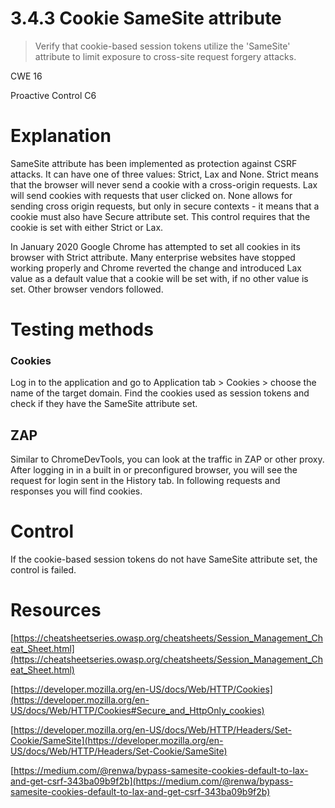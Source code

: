 # 3.4.3 Cookie SameSite attribute

> Verify that cookie-based session tokens utilize the 'SameSite' attribute to limit exposure to cross-site request forgery attacks.

CWE 16

Proactive Control C6

# Explanation

SameSite attribute has been implemented as protection against CSRF attacks. It can have one of three values: Strict, Lax and None. Strict means that the browser will never send a cookie with a cross-origin requests. Lax will send cookies with requests that user clicked on. None allows for sending cross origin requests, but only in secure contexts - it means that a cookie must also have Secure attribute set. This control requires that the cookie is set with either Strict or Lax.

In January 2020 Google Chrome has attempted to set all cookies in its browser with Strict attribute. Many enterprise websites have stopped working properly and Chrome reverted the change and introduced Lax value as a default value that a cookie will be set with, if no other value is set. Other browser vendors followed.

# Testing methods

### Cookies

Log in to the application and go to Application tab > Cookies > choose the name of the target domain. Find the cookies used as session tokens and check if they have the SameSite attribute set.

## ZAP

Similar to ChromeDevTools, you can look at the traffic in ZAP or other proxy. After logging in in a built in or preconfigured browser, you will see the request for login sent in the History tab. In following requests and responses you will find cookies.  

# Control

If the cookie-based session tokens do not have SameSite attribute set, the control is failed.

# Resources

[https://cheatsheetseries.owasp.org/cheatsheets/Session_Management_Cheat_Sheet.html](https://cheatsheetseries.owasp.org/cheatsheets/Session_Management_Cheat_Sheet.html)

[https://developer.mozilla.org/en-US/docs/Web/HTTP/Cookies](https://developer.mozilla.org/en-US/docs/Web/HTTP/Cookies#Secure_and_HttpOnly_cookies)

[https://developer.mozilla.org/en-US/docs/Web/HTTP/Headers/Set-Cookie/SameSite](https://developer.mozilla.org/en-US/docs/Web/HTTP/Headers/Set-Cookie/SameSite)

[https://medium.com/@renwa/bypass-samesite-cookies-default-to-lax-and-get-csrf-343ba09b9f2b](https://medium.com/@renwa/bypass-samesite-cookies-default-to-lax-and-get-csrf-343ba09b9f2b)